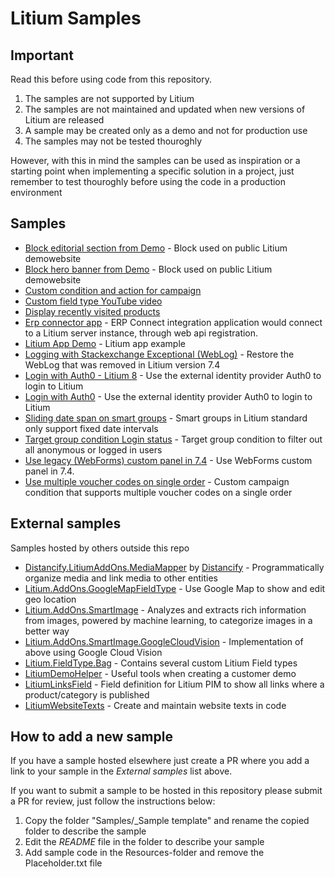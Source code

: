 # Litium Samples

## Important

Read this before using code from this repository.

1. The samples are not supported by Litium
2. The samples are not maintained and updated when new versions of Litium are released
3. A sample may be created only as a demo and not for production use
4. The samples may not be tested thouroghly

However, with this in mind the samples can be used as inspiration or a starting point when implementing a specific solution in a project, just remember to test thouroghly before using the code in a production environment

## Samples

- [Block editorial section from Demo](Samples/Block%20editorial%20section%20from%20Demo) - Block used on public Litium demowebsite
- [Block hero banner from Demo](Samples/Block%20hero%20banner%20from%20Demo) - Block used on public Litium demowebsite
- [Custom condition and action for campaign](Samples/Custom%20condition%20and%20action%20for%20campaign)
- [Custom field type YouTube video](Samples/Custom%20field%20type%20Youtube%20video)
- [Display recently visited products](Samples/Display%20recently%20visited%20products)
- [Erp connector app](Samples/Erp%20connector%20app) - ERP Connect integration application would connect to a Litium server instance, through web api registration.
- [Litium App Demo](Samples/Litium%20App%20Demo) - Litium app example
- [Logging with Stackexchange Exceptional (WebLog)](Samples/Logging%20with%20Stackexchange%20Exceptional%20%28WebLog%29) - Restore the WebLog that was removed in Litium version 7.4
- [Login with Auth0 - Litium 8](Samples/Login%20with%20Auth0%20-%20Litium%208) - Use the external identity provider Auth0 to login to Litium
- [Login with Auth0](Samples/Login%20with%20Auth0) - Use the external identity provider Auth0 to login to Litium
- [Sliding date span on smart groups](Samples/Sliding%20date%20span%20on%20smart%20groups) - Smart groups in Litium standard only support fixed date intervals
- [Target group condition Login status](Samples/Target%20group%20condition%20Login%20status) - Target group condition to filter out all anonymous or logged in users
- [Use legacy (WebForms) custom panel in 7.4](Samples/Use%20legacy%20custom%20panel%20in%207.4) - Use WebForms custom panel in 7.4.
- [Use multiple voucher codes on single order](Samples/Use%20multiple%20voucher%20codes%20on%20one%20order) - Custom campaign condition that supports multiple voucher codes on a single order

## External samples

Samples hosted by others outside this repo

- [Distancify.LitiumAddOns.MediaMapper](https://github.com/distancify/Distancify.LitiumAddOns.MediaMapper) by [Distancify](https://distancify.com/) - Programmatically organize media and link media to other entities
- [Litium.AddOns.GoogleMapFieldType](https://github.com/tonnguyen/litium-addons-googlemap) - Use Google Map to show and edit geo location
- [Litium.AddOns.SmartImage](https://github.com/tonnguyen/litium-addons-smartimage) - Analyzes and extracts rich information from images, powered by machine learning, to categorize images in a better way
- [Litium.AddOns.SmartImage.GoogleCloudVision](https://github.com/tonnguyen/litium-addons-smartimage-googlecloudvision) - Implementation of above using Google Cloud Vision
- [Litium.FieldType.Bag](https://github.com/tonnguyen/litium-fieldtype-bag) - Contains several custom Litium Field types
- [LitiumDemoHelper](https://github.com/martenw/litium-demo-helper) - Useful tools when creating a customer demo
- [LitiumLinksField](https://github.com/martenw/LitiumLinksField) - Field definition for Litium PIM to show all links where a product/category is published
- [LitiumWebsiteTexts](https://github.com/martenw/LitiumWebsiteTexts) - Create and maintain website texts in code

## How to add a new sample

If you have a sample hosted elsewhere just create a PR where you add a link to your sample in the _External samples_ list above.

If you want to submit a sample to be hosted in this repository please submit a PR for review, just follow the instructions below:

1. Copy the folder "Samples/_Sample template" and rename the copied folder to describe the sample
2. Edit the _README_ file in the folder to describe your sample
3. Add sample code in the Resources-folder and remove the Placeholder.txt file

